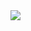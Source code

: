 <img src="https://github.com/NAVER-CAMPUS-HACKDAY/common/blob/master/HDC19_온라인포스터(수정).png"/>
